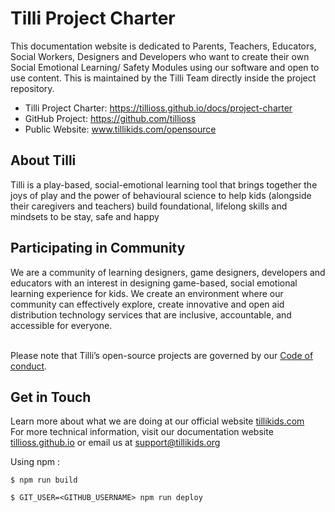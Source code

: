 # Tilli Project Charter

This documentation website is dedicated to Parents, Teachers, Educators, Social Workers, Designers and Developers who want to create their own Social Emotional Learning/ Safety Modules using our software and open to use content. This is maintained by the Tilli Team directly inside the project repository.
- Tilli Project Charter: https://tillioss.github.io/docs/project-charter
- GitHub Project: https://github.com/tillioss
- Public Website: www.tillikids.com/opensource


## About Tilli

Tilli is a play-based, social-emotional learning tool that brings together the joys of play and the power of behavioural science to help kids (alongside their caregivers and teachers) build foundational, lifelong skills and mindsets to be stay, safe and happy

## Participating in Community 
We are a community of learning designers, game designers, developers and educators with an interest in designing game-based, social emotional learning experience for kids. We create an environment where our community can effectively explore, create innovative and open aid distribution technology services that are inclusive, accountable, and accessible for everyone. 

<br>Please note that Tilli’s open-source projects are governed by our [Code of conduct](https://tillioss.github.io/docs/code-of-conduct). 

## Get in Touch 
Learn more about what we are doing at our official website [tillikids.com](https://www.tillikids.com/) <br>For more technical information, visit our documentation website [tillioss.github.io](https://tillioss.github.io/) or email us at support@tillikids.org


Using npm :

```
$ npm run build

$ GIT_USER=<GITHUB_USERNAME> npm run deploy

```
